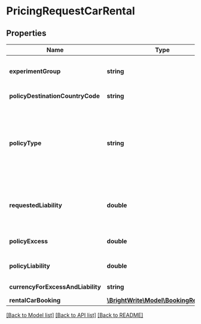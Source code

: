 # PricingRequestCarRental

## Properties
Name | Type | Description | Notes
------------ | ------------- | ------------- | -------------
**experimentGroup** | **string** | The experimentGroup (only turned on for RentalCars) | [optional] 
**policyDestinationCountryCode** | **string** | ISO 3166 Two Character standard | 
**policyType** | **string** | Requested policy type [ ExcessReduction, CDW, Comprehensive, RoadsideAssistance, FullProtection ]. This is the policy type code agreed with Partner in advance. | 
**requestedLiability** | **double** | This is the max payout for the policy requested by the partner (the Cover Amount in RC.com API) | [optional] 
**policyExcess** | **double** | Excess that the underwriter has quoted | 
**policyLiability** | **double** | Liability that the underwriter has quoted | 
**currencyForExcessAndLiability** | **string** | Three character ISO 4217 | 
**rentalCarBooking** | [**\BrightWrite\Model\BookingRentalCar**](BookingRentalCar.md) |  | 

[[Back to Model list]](../README.md#documentation-for-models) [[Back to API list]](../README.md#documentation-for-api-endpoints) [[Back to README]](../README.md)



